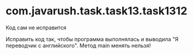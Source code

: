 # com.javarush.task.task13.task1312
Код сам не исправится

Исправить код так, чтобы программа выполнялась и выводила "Я переводчик с английского".
Метод main менять нельзя!
